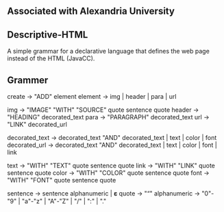 ## Associated with Alexandria University

## Descriptive-HTML
A simple grammar for a declarative language that defines the web page instead of the HTML (JavaCC).

## Grammer
create  → "ADD" element
element → img | header | para | url

img     → "IMAGE" "WITH" "SOURCE" quote sentence quote
header  → "HEADING" decorated_text
para    → "PARAGRAPH" decorated_text
url     → "LINK" decorated_url

decorated_text → decorated_text "AND" decorated_text | text | color | font
decorated_url → decorated_text "AND" decorated_text | text | color | font | link

text    → "WITH" "TEXT" quote sentence quote
link    → "WITH" "LINK" quote sentence quote
color   → "WITH" "COLOR" quote sentence quote
font    → "WITH" "FONT" quote sentence quote

sentence → sentence alphanumeric | 𝛆
quote   → "“"
alphanumeric → "0"-"9" | "a"-"z" | "A"-"Z" | "/" | ":" | "."
